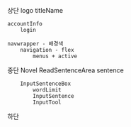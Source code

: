 상단
    logo
        titleName

    accountInfo
        login
    
    navwrapper - 배경색
        navigation - flex
            menus + active


중단
    Novel
        ReadSentenceArea
            sentence

        InputSentenceBox
            wordLimit
            InputSentence
            InputTool
하단
